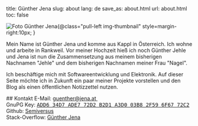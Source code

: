 title: Günther Jena
slug: about
lang: de
save_as: about.html
url: about.html
toc: false

![Foto Günther Jena{@class="pull-left img-thumbnail" style=margin-right:10px; }]({filename}/extra/foto.jpg)

Mein Name ist Günther Jena und komme aus Kappl in Österreich. Ich wohne und arbeite in Rankweil. Vor meiner Hochzeit hieß ich noch Günther Jehle und Jena ist nun die Zusammensetzung aus meinem bisherigen Nachnamen "Jehle" und dem bisherigen Nachnamen meiner Frau "Nagel".

Ich beschäftige mich mit Softwareentwicklung und Elektronik. Auf dieser Seite möchte ich in Zukunft ein paar meiner Projekte vorstellen und den Blog als einen öffentlichen Notizzettel nutzen.

<div class="clearfix"></div>
## Kontakt
E-Mail: <a href="mailto:guenther@jena.at">guenther@jena.at&nbsp;<span class="fa fa-envelope-o"></a><br />
GnuPG Key: <a href="{filename}jena.asc" class="download"><samp>ADD6 34D7 ADE7 72D2 B2D1  A3D0 03B8 2F59 6F67 72C2</samp></a><br />
Github: <a href="https://github.com/semiversus" class="external">Semiversus</a><br />
Stack-Overflow: <a href="http://stackoverflow.com/users/166605" class="external">Günther Jena</a>
